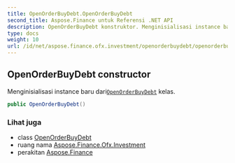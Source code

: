 ```yaml
---
title: OpenOrderBuyDebt.OpenOrderBuyDebt
second_title: Aspose.Finance untuk Referensi .NET API
description: OpenOrderBuyDebt konstruktor. Menginisialisasi instance baru dariOpenOrderBuyDebt kelas.
type: docs
weight: 10
url: /id/net/aspose.finance.ofx.investment/openorderbuydebt/openorderbuydebt/
---
```

## OpenOrderBuyDebt constructor

Menginisialisasi instance baru dari[`OpenOrderBuyDebt`](../) kelas.

```csharp
public OpenOrderBuyDebt()
```

### Lihat juga

* class [OpenOrderBuyDebt](../)
* ruang nama [Aspose.Finance.Ofx.Investment](../../openorderbuydebt/)
* perakitan [Aspose.Finance](../../../)


